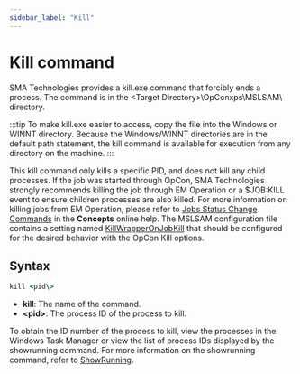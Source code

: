 ```yaml
---
sidebar_label: "Kill"
---
```


# Kill command

SMA Technologies provides a kill.exe command that forcibly ends a process. The command is in the <Target Directory\>\\OpConxps\\MSLSAM\\ directory.

:::tip
To make kill.exe easier to access, copy the file into the Windows or WINNT directory. Because the Windows/WINNT directories are in the default path statement, the kill command is available for execution from any directory on the machine.
:::

This kill command only kills a specific PID, and does not kill any child processes. If the job was started through OpCon, SMA Technologies strongly recommends killing the job through EM Operation or a $JOB:KILL event to ensure children processes are also killed. For more information on killing jobs from EM Operation, please refer to [Jobs Status Change Commands](https://help.smatechnologies.com/opcon/core/latest/Files/Concepts/Schedule%20and%20Job%20Status%20Change%20Commands.htm#Jobs) in the **Concepts** online help. The MSLSAM configuration file contains a setting named [KillWrapperOnJobKill](../administration/configuration#general-settings) that should be configured for the desired behavior with the OpCon Kill options.

## Syntax

```bat
kill <pid\>
```

- **kill**: The name of the command.
- **<pid\>**: The process ID of the process to kill.

To obtain the ID number of the process to kill, view the processes in the Windows Task Manager or view the list of process IDs displayed by the showrunning command. For more information on the showrunning command, refer to [ShowRunning](showrunning).
